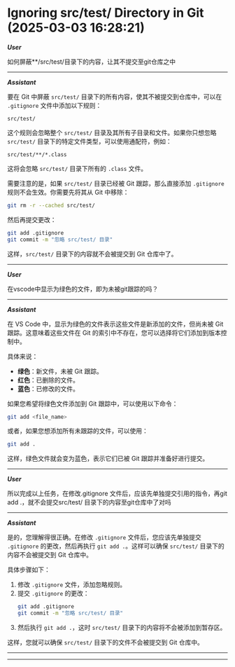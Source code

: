<!-- Generated by SpecStory -->

# Ignoring src/test/ Directory in Git (2025-03-03 16:28:21)

_**User**_

如何屏蔽**/src/test/目录下的内容，让其不提交至git仓库之中

---

_**Assistant**_

要在 Git 中屏蔽 `src/test/` 目录下的所有内容，使其不被提交到仓库中，可以在 `.gitignore` 文件中添加以下规则：

```.gitignore
src/test/
```

这个规则会忽略整个 `src/test/` 目录及其所有子目录和文件。如果你只想忽略 `src/test/` 目录下的特定文件类型，可以使用通配符，例如：

```.gitignore
src/test/**/*.class
```

这将会忽略 `src/test/` 目录下所有的 `.class` 文件。

需要注意的是，如果 `src/test/` 目录已经被 Git 跟踪，那么直接添加 `.gitignore` 规则不会生效。你需要先将其从 Git 中移除：

```bash
git rm -r --cached src/test/
```

然后再提交更改：

```bash
git add .gitignore
git commit -m "忽略 src/test/ 目录"
```

这样，`src/test/` 目录下的内容就不会被提交到 Git 仓库中了。

---

_**User**_

在vscode中显示为绿色的文件，即为未被git跟踪的吗？

---

_**Assistant**_

在 VS Code 中，显示为绿色的文件表示这些文件是新添加的文件，但尚未被 Git 跟踪。这意味着这些文件在 Git 的索引中不存在，您可以选择将它们添加到版本控制中。

具体来说：

- **绿色**：新文件，未被 Git 跟踪。
- **红色**：已删除的文件。
- **蓝色**：已修改的文件。

如果您希望将绿色文件添加到 Git 跟踪中，可以使用以下命令：

```bash
git add <file_name>
```

或者，如果您想添加所有未跟踪的文件，可以使用：

```bash
git add .
```

这样，绿色文件就会变为蓝色，表示它们已被 Git 跟踪并准备好进行提交。

---

_**User**_

所以完成以上任务，在修改.gitignore 文件后，应该先单独提交引用的指令，再git add .，就不会提交src/test/ 目录下的内容至git仓库中了对吗

---

_**Assistant**_

是的，您理解得很正确。在修改 `.gitignore` 文件后，您应该先单独提交 `.gitignore` 的更改，然后再执行 `git add .`。这样可以确保 `src/test/` 目录下的内容不会被提交到 Git 仓库中。

具体步骤如下：

1. 修改 `.gitignore` 文件，添加忽略规则。
2. 提交 `.gitignore` 的更改：
   ```bash
   git add .gitignore
   git commit -m "忽略 src/test/ 目录"
   ```
3. 然后执行 `git add .`，这时 `src/test/` 目录下的内容将不会被添加到暂存区。

这样，您就可以确保 `src/test/` 目录下的文件不会被提交到 Git 仓库中。

---



---

